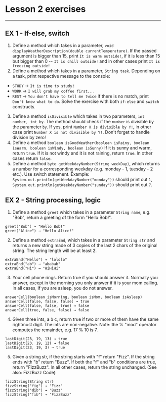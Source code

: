 # Lesson 2 exercises

---

## EX 1 - If-else, switch

1. Define a method which takes in a parameter, `void displayWeatherDescription(double currentTemperature)`.
If the passed argument is bigger than 15, print `It is warm outside!`, 
if it is less than 15 but bigger than 0 -- `It is chill outside!` 
and in other cases print `It is freezing outside!`
2. Define a method which takes in a parameter, `String task`.
Depending on a task, print respective message to the console:
* `STUDY` -> `It is time to study!`
* `WORK` -> `I will grab my coffee first...`
* `REST` -> `You don't have to tell me twice`
If there is no match, print `Don't know what to do`.
Solve the exercise with both `if-else` and `switch` constructs.
3. Define a method `isDivisible` which takes in two parameters, `int number, int by`.
The method should check if the `number` is divisible by the parameter `by`. 
If yes, print `Number X is divisible by Y!`, in other case print `Number X is not divisible by Y!`.
Don't forget to handle division by zero!
4. Define a method `boolean isGoodWeather(boolean isRainy, boolean isWarm, boolean isWindy, boolean isSunny)`
If it is sunny and warm, return `true`.
If it is not windy and it is not raining, return `true`.
In other cases return `false`.
5. Define a method `byte getWeekdayNumber(String weekDay)`, which returns a number for a corresponding weekday (e.g. monday - 1, tuesday - 2 etc.). Use switch statement.
Example: `System.out.println(getWeekdayNumber("monday"))` should print out `1`,
         `System.out.println(getWeekdayNumber("sunday"))` should print out `7`.

## EX 2 - String processing, logic

1. Define a method `greet` which takes in a parameter `String name`, e.g. "Bob", return a greeting of the form "Hello Bob!".
```
greet("Bob") → "Hello Bob!"
greet("Alice") → "Hello Alice!"
```

2. Define a method `extraEnd`, which takes in a parameter `String str` and returns a new string made of 3 copies of the last 2 chars of the original string. The string length will be at least 2.
```
extraEnd("Hello") → "lololo"
extraEnd("ab") → "ababab"
extraEnd("Hi") → "HiHiHi"
```

3. Your cell phone rings. Return true if you should answer it. Normally you answer, except in the morning you only answer if it is your mom calling. In all cases, if you are asleep, you do not answer.
```
answerCell(boolean isMorning, boolean isMom, boolean isAsleep)
answerCell(false, false, false) → true
answerCell(false, false, true) → false
answerCell(true, false, false) → false
```

4. Given three ints, a b c, return true if two or more of them have the same rightmost digit. The ints are non-negative. Note: the % "mod" operator computes the remainder, e.g. 17 % 10 is 7.

```
lastDigit(23, 19, 13) → true
lastDigit(23, 19, 12) → false
lastDigit(23, 19, 3) → true
```

5. Given a string str, if the string starts with "f" return "Fizz". If the string ends with "b" return "Buzz". If both the "f" and "b" conditions are true, return "FizzBuzz". In all other cases, return the string unchanged. (See also: FizzBuzz Code)

```
fizzString(String str)
fizzString("fig") → "Fizz"
fizzString("dib") → "Buzz"
fizzString("fib") → "FizzBuzz"
```
